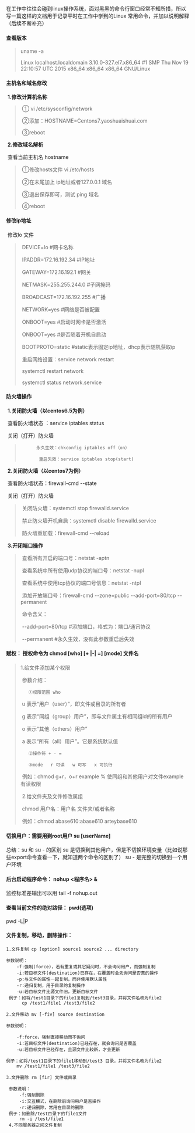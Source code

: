 ​	在工作中往往会碰到linux操作系统，面对黑黑的命令行窗口经常不知所措，所以写一篇这样的文档用于记录平时在工作中学到的Linux 常用命令，并加以说明解释（后续不断补充）

#### 查看版本

> uname -a
>
> Linux localhost.localdomain 3.10.0-327.el7.x86_64 #1 SMP Thu Nov 19 22:10:57 UTC 2015 x86_64 x86_64 x86_64 GNU/Linux

#### 主机名和域名修改

​	**1.修改计算机名称**

> ​    ① vi  /etc/sysconfig/network
>
> ​    ②添加：HOSTNAME=Centons7.yaoshuaishuai.com
>
> ​	③reboot 

​	**2.修改域名解析**

​		查看当前主机名 hostname

> ​	①修改hosts文件 vi /etc/hosts 
>
> ​	②在末尾加上 ip地址或者127.0.0.1 域名		
>
> ​	③退出保存即可，测试 ping 域名
>
> ​	④reboot

#### 修改ip地址

​	修改lo 文件

> ​	DEVICE=lo #网卡名称
>
> ​	IPADDR=172.16.192.34 #IP地址
>
> ​	GATEWAY=172.16.192.1 #网关
>
> ​	NETMASK=255.255.244.0 #子网掩码
>
> ​	BROADCAST=172.16.192.255 #广播
>
> ​	NETWORK=yes #网络是否被配置
>
> ​	ONBOOT=yes #启动时网卡是否激活
>
> ​	ONBOOT=yes #是否随着开机自启动 
>
> ​	BOOTPROTO=static  #static表示固定ip地址，dhcp表示随机获取ip  
>
> ​	重启网络设置：service network restart
>
> ​							   systemctl restart network
>
> ​							   systemctl status network.service

#### 防火墙操作

​	**1.关闭防火墙（以centos6.5为例）**

​		查看防火墙状态 ：service iptables status

​		关闭（打开）防火墙 

>    	 	永久生效：chkconfig iptables off（on）
>
>    		 重启失效：service iptables stop(start)

​	**2.关闭防火墙（以centos7为例）**

​		查看防火墙状态：firewall-cmd --state

​		关闭（打开）防火墙

> ​		关闭防火墙：systemctl stop firewalld.service
>
> ​		禁止防火墙开机自启：systemctl disable firewalld.service
>
> ​		防火墙重加载：firewall-cmd --reload

​	**3.开闭端口操作**

> ​		查看所有开启的端口号：netstat -aptn 
>
> ​		查看系统中所有使用udp协议的端口号：netstat -nupl
>
> ​		查看系统中使用tcp协议的端口号信息：netstat -ntpl
>
> ​		添加开放端口号：firewall-cmd --zone=public --add-port=80/tcp --permanent
>
> ​	命令含义：
>
> ​		--add-port=80/tcp #添加端口，格式为：端口/通讯协议
>
> ​		--permanent #永久生效，没有此参数重启后失效

#### 赋权： 授权命令为 chmod [who] [+ |-| =] [mode] 文件名 

> 1.给文件添加某个权限
>
> ​	参数介绍： 
>
>    	 ①权限范围 who   
>
> ​    		u 表示“用户（user）”，即文件或目录的所有者   
>
> ​    		g 表示“同组（group）用户”，即与文件属主有相同组id的所有用户   
>
> ​    		o 表示“其他（others）用户”   
>
> ​    		a 表示“所有（all）用户”。它是系统默认值 
>
>    	 ②操作符 + - =   
>
>    	 ③mode   r 可读   w 可写   x 可执行 
>
> ​    	例如：chmod g+r，o+r example % 使同组和其他用户对文件example 有读权限
>
> ​	2.给文件夹及文件修改属组
>
> ​		chmod 用户名：用户名 文件夹/或者名称
>
> ​		例如：chmod abase610:abase610 arteybase610 

#### 切换用户：需要用到root用户 su [userName]

总结：su 和 su - 的区别 
     su 是切换到其他用户，但是不切换环境变量（比如说那些export命令查看一下，就知道两个命令的区别了）
     su - 是完整的切换到一个用户环境 

#### 后台启动程序命令： nohup <程序名> & 

监控标准差输出可以用 tail -f nohup.out

#### 查看当前文件的绝对路径： pwd(选项)

pwd -L|P

#### 文件复制，移动，删除操作：

```
1.文件复制 cp [option] source1 source2 ... directory

参数说明： 
    -f:强制(force)，若有重复或其它疑问时，不会询问用户，而强制复制 
    -i:若目标文件(destination)已存在，在覆盖时会先询问是否真的操作 
    -p:与文件的属性一起复制，而非使用默认属性 
    -r:递归复制，用于目录的复制操作 
    -u:若目标文件比源文件旧，更新目标文件 
 例子：如将/test1目录下的file1复制到/test3目录，并将文件名改为file2 
      cp /test1/file1 /test3/file2   

2.文件移动 mv [-fiv] source destination

参数说明：

	-f:force，强制直接移动而不询问
	-i:若目标文件(destination)已经存在，就会询问是否覆盖
	-u:若目标文件已经存在，且源文件比较新，才会更新

例子：如将/test1目录下的file1移动到/test3 目录，并将文件名改为file2
	mv /test1/file1 /test3/file2

3.文件删除 rm [fir] 文件或目录

 参数说明：
	 -f:强制删除
	 -i:交互模式，在删除前询问用户是否操作
 	 -r:递归删除，常用在目录的删除
 例子：如删除/test目录下的file1文件
 	 rm -i /test/file1
 4.不同服务器之间文件复制
```







